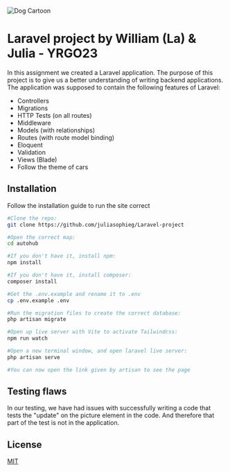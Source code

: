 ![Dog Cartoon](https://media.giphy.com/media/UKm1AF0UrCkb6/giphy.gif)


# Laravel project by William (La) & Julia - YRGO23
In this assignment we created a Laravel application. The purpose of this project is to give us a better understanding of writing backend applications. The application was supposed to contain the following features of Laravel:

- Controllers
- Migrations
- HTTP Tests (on all routes)
- Middleware
- Models (with relationships)
- Routes (with route model binding)
- Eloquent
- Validation
- Views (Blade)
- Follow the theme of cars


## Installation

Follow the installation guide to run the site correct

```bash
#Clone the repo:
git clone https://github.com/juliasophieg/Laravel-project

#Open the correct map:
cd autohub

#If you don't have it, install npm:
npm install

#If you don't have it, install composer:
composer install

#Get the .env.example and rename it to .env
cp .env.example .env

#Run the migration files to create the correct database:
php artisan migrate

#Open up live server with Vite to activate Tailwindcss:
npm run watch

#Open a new terminal window, and open laravel live server:
php artisan serve

#You can now open the link given by artisan to see the page
```

## Testing flaws
In our testing, we have had issues with successfully writing a code that tests the "update" on the picture element in the code. And therefore that part of the test is not in the application.

## License

[MIT](https://choosealicense.com/licenses/mit/)
